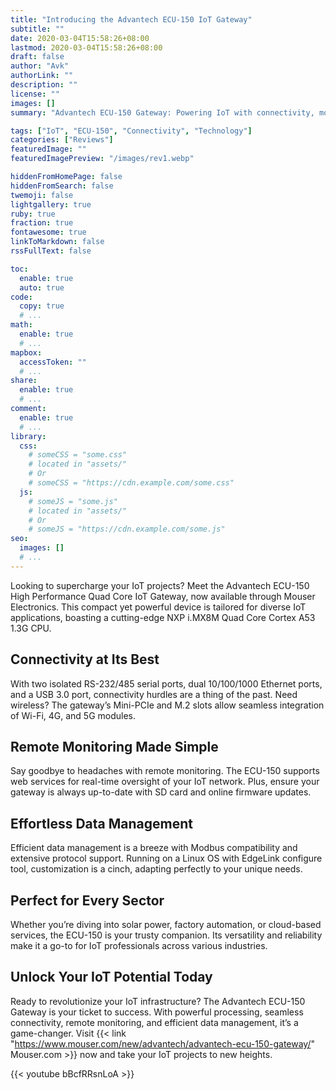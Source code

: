 ```yaml
---
title: "Introducing the Advantech ECU-150 IoT Gateway"
subtitle: ""
date: 2020-03-04T15:58:26+08:00
lastmod: 2020-03-04T15:58:26+08:00
draft: false
author: "Avk"
authorLink: ""
description: ""
license: ""
images: []
summary: "Advantech ECU-150 Gateway: Powering IoT with connectivity, monitoring, and efficiency."

tags: ["IoT", "ECU-150", "Connectivity", "Technology"]
categories: ["Reviews"]
featuredImage: ""
featuredImagePreview: "/images/rev1.webp"

hiddenFromHomePage: false
hiddenFromSearch: false
twemoji: false
lightgallery: true
ruby: true
fraction: true
fontawesome: true
linkToMarkdown: false
rssFullText: false

toc:
  enable: true
  auto: true
code:
  copy: true
  # ...
math:
  enable: true
  # ...
mapbox:
  accessToken: ""
  # ...
share:
  enable: true
  # ...
comment:
  enable: true
  # ...
library:
  css:
    # someCSS = "some.css"
    # located in "assets/"
    # Or
    # someCSS = "https://cdn.example.com/some.css"
  js:
    # someJS = "some.js"
    # located in "assets/"
    # Or
    # someJS = "https://cdn.example.com/some.js"
seo:
  images: []
  # ...
---
```



Looking to supercharge your IoT projects? Meet the Advantech ECU-150 High Performance Quad Core IoT Gateway, now available through Mouser Electronics. This compact yet powerful device is tailored for diverse IoT applications, boasting a cutting-edge NXP i.MX8M Quad Core Cortex A53 1.3G CPU.

## Connectivity at Its Best

With two isolated RS-232/485 serial ports, dual 10/100/1000 Ethernet ports, and a USB 3.0 port, connectivity hurdles are a thing of the past. Need wireless? The gateway’s Mini-PCIe and M.2 slots allow seamless integration of Wi-Fi, 4G, and 5G modules.

## **Remote Monitoring Made Simple**

Say goodbye to headaches with remote monitoring. The ECU-150 supports web services for real-time oversight of your IoT network. Plus, ensure your gateway is always up-to-date with SD card and online firmware updates.

## **Effortless Data Management**

Efficient data management is a breeze with Modbus compatibility and extensive protocol support. Running on a Linux OS with EdgeLink configure tool, customization is a cinch, adapting perfectly to your unique needs.

## **Perfect for Every Sector**

Whether you’re diving into solar power, factory automation, or cloud-based services, the ECU-150 is your trusty companion. Its versatility and reliability make it a go-to for IoT professionals across various industries.

## **Unlock Your IoT Potential Today**

Ready to revolutionize your IoT infrastructure? The Advantech ECU-150 Gateway is your ticket to success. With powerful processing, seamless connectivity, remote monitoring, and efficient data management, it’s a game-changer. Visit {{< link "https://www.mouser.com/new/advantech/advantech-ecu-150-gateway/" Mouser.com >}} now and take your IoT projects to new heights.

{{< youtube bBcfRRsnLoA >}}

